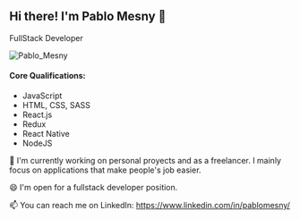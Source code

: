 ## Hi there! I'm Pablo Mesny 👋
FullStack Developer

![Pablo_Mesny](https://user-images.githubusercontent.com/110203116/221722733-cfa67226-2561-4272-9486-100110eb61b0.png)


#### Core Qualifications:
- JavaScript
- HTML, CSS, SASS
- React.js
- Redux
- React Native
- NodeJS



🔭 I'm currently working on personal proyects and as a freelancer. I mainly focus on applications that make people's job easier.

😄 I'm open for a fullstack developer position.

📫 You can reach me on LinkedIn: https://www.linkedin.com/in/pablomesny/
